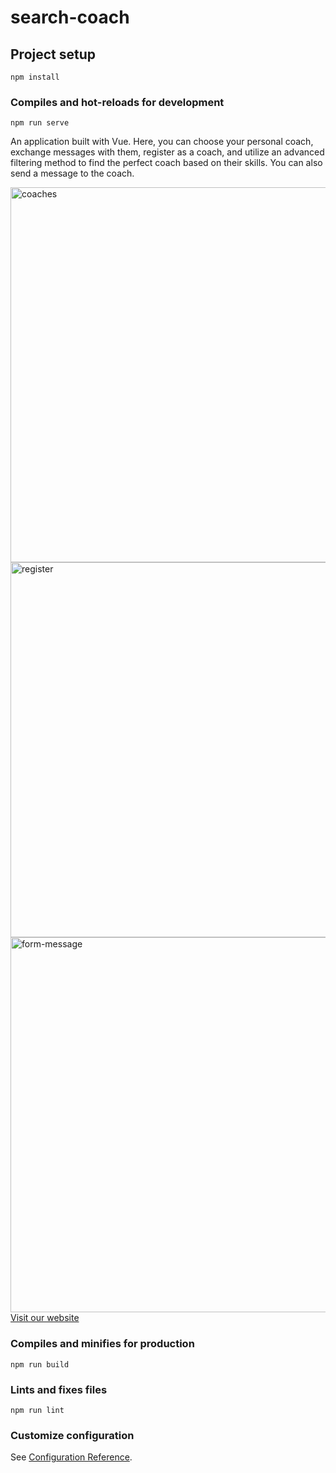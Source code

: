 # search-coach

## Project setup

```
npm install
```

### Compiles and hot-reloads for development

```
npm run serve
```

An application built with Vue. Here, you can choose your personal coach, exchange messages with them, register as a coach, and utilize an advanced filtering method to find the perfect coach based on their skills. You can also send a message to the coach.

<img align="left" alt="coaches" width="600" src="./coaches.png" />
<img align="left" alt="register" width="600" src="./register.png" />
<img align="left" alt="form-message" width="600"  src="./message.png" />

[Visit our website](https://coach-81ea7.web.app)

### Compiles and minifies for production

```
npm run build
```

### Lints and fixes files

```
npm run lint
```

### Customize configuration

See [Configuration Reference](https://cli.vuejs.org/config/).

